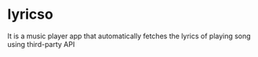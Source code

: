 # lyricso
It is a music player app that automatically fetches the lyrics of playing song using third-party API
